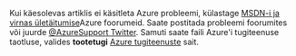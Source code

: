 Kui käesolevas artiklis ei käsitleta Azure probleemi, külastage [MSDN-i ja virnas ületäitumise](https://azure.microsoft.com/support/forums/)Azure foorumeid. Saate postitada probleemi foorumites või juurde [ @AzureSupport Twitter](https://twitter.com/AzureSupport). Samuti saate faili Azure'i tugiteenuse taotluse, valides **tootetugi** [Azure tugiteenuste](https://azure.microsoft.com/support/options/) sait.
